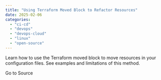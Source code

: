 ```yaml
---
title: "Using Terraform Moved Block to Refactor Resources"
date: 2025-02-06
categories: 
  - "ci-cd"
  - "devops"
  - "devops-cloud"
  - "linux"
  - "open-source"
---
```


Learn how to use the Terraform moved block to move resources in your configuration files. See examples and limitations of this method.

Go to Source
